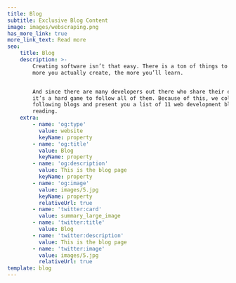 ```yaml
---
title: Blog
subtitle: Exclusive Blog Content
image: images/webscraping.png
has_more_link: true
more_link_text: Read more
seo:
    title: Blog
    description: >-
        Creating software isn’t that easy. There is a ton of things to consider. The
        more you actually create, the more you’ll learn.


        And since there are many developers out there who share their experience,
        it’s a hard game to follow all of them. Because of this, we collected the
        following blogs and present you a list of 11 web development blogs worth
        reading.
    extra:
        - name: 'og:type'
          value: website
          keyName: property
        - name: 'og:title'
          value: Blog
          keyName: property
        - name: 'og:description'
          value: This is the blog page
          keyName: property
        - name: 'og:image'
          value: images/5.jpg
          keyName: property
          relativeUrl: true
        - name: 'twitter:card'
          value: summary_large_image
        - name: 'twitter:title'
          value: Blog
        - name: 'twitter:description'
          value: This is the blog page
        - name: 'twitter:image'
          value: images/5.jpg
          relativeUrl: true
template: blog
---
```

